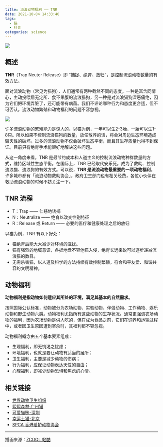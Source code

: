 ```yaml
---
title: 流浪动物福利 —— TNR
date: 2021-10-04 14:33:40
tags:
  - 猫
  - 科普
categories: science
---
```


![](/images/science/tnr-01.jpg)

## 概述

**TNR**（Trap Neuter Release）即 “捕捉、绝育、放归”，是控制流浪动物数量的有效方法。

面对流浪动物（常见为猫狗），人们通常有两种截然不同的态度。一种是富含同情心，主动投喂居无定所、食不果腹的流浪猫狗，另一种是对流浪猫狗深恶痛绝，因为它们把环境弄脏了，还可能带有病菌。我们不评论哪种行为和态度更合适，但不可否认，流浪动物繁殖和动物福利的问题不容忽视。

![](/images/science/tnr-02.jpg)

许多流浪动物的繁殖能力是惊人的，以猫为例，一年可以生2-3胎，一胎可以生1-8只。所以如果不控制流浪猫狗的数量，放任散养的话，将会对周边生态环境造成毁灭性的破坏。过多的流浪动物不仅会破坏生态平衡，而且其生存质量也得不到保证。目前只有绝育手术能很好地解决这些问题。

从这一角度来看，TNR 是最节约成本和人道主义的控制流浪动物种群数量的方式，维持区域性生态平衡。在国际上，TNR 已经取代安乐死，成为了救助、控制流浪猫、流浪狗的有效方式。可以说，**TNR 是流浪动物最重要的一项动物福利**。许多城市都有「流浪动物救助协会」，政府卫生部门也有相关经费，各位小伙伴在救助流浪动物的时候不妨关注一下。


## TNR 流程

- T：Trap —— 仁慈地诱捕 
- N：Neutralize —— 绝育以改变性别特征
- R：Release 或 Return —— 必要的医疗和健康处理之后的放归

以猫为例，TNR 有以下好处：

- 猫绝育后能大大减少对环境的滋扰。
- 猫有强烈的地域意识，各据地盘不容他猫入侵，绝育长远来说可以逐步递减流浪猫的数目。
- 无需杀害猫，以人道及科学的方法持续有效控制繁殖，符合和平友爱、和谐共容的文明精神。

## 动物福利

**动物福利是指动物如何适应其所处的环境，满足其基本的自然需求。**

按照国际公认标准，动物被分为农场动物、实验动物、伴侣动物、工作动物、娱乐动物和野生动物六类。动物福利尤指所有这些动物的生存状况。通常更强调农场动物的福利，因为农场动物是供人吃的，但在成为食品之前，它们在饲养和运输过程中，或者因卫生原因遭到宰杀时，其福利都不容忽视。

动物福利概念由五个基本要素组成：

- 生理福利，即无饥渴之忧虑；
- 环境福利，也就是要让动物有适当的居所；
- 卫生福利，主要是减少动物的伤病；
- 行为福利，应保证动物表达天性的自由；
- 心理福利，即减少动物恐惧和焦虑的心情。

## 相关链接

- [世界动物卫生组织](https://www.oie.int)
- [熙熙森林·广州猫](https://www.gzcat.org/bbs/forum.php)
- [可爱猫咪-深圳](http://www.szcat.org)
- [幸运土猫-北京](http://luckycats.org.cn)
- [SPCA 香港爱护动物协会](https://www.spca.org.hk)


---

插画来源：[ZCOOL 站酷](https://www.zcool.com.cn/work/ZNDI0MTQ4Njg=.html)